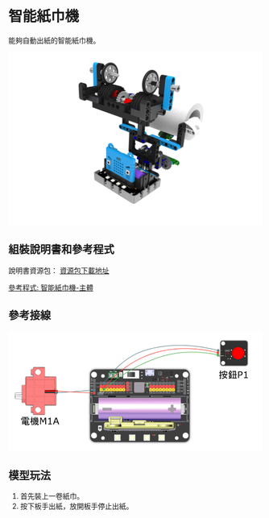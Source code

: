 # 智能紙巾機

能夠自動出紙的智能紙巾機。

![](images/tissue.png)

## 組裝說明書和參考程式

說明書資源包： [資源包下載地址](https://bit.ly/Powerbrick10in1BuildingGuide)

[參考程式: 智能紙巾機-主體](https://makecode.microbit.org/_EFYdx3ektJcx)

## 參考接線

![](images/tissue_wire.png)

## 模型玩法

1. 首先裝上一卷紙巾。
2. 按下板手出紙，放開板手停止出紙。